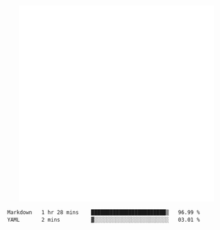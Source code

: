 <div align="center">
    <a href="https://konst.fish">
        <img src="https://raw.githubusercontent.com/konstfish/konstfish/master/fish.svg" alt="Logo" width="450"/>
    </a>
</div>

<!--START_SECTION:waka-->

```txt
Markdown   1 hr 28 mins    ████████████████████████▒   96.99 %
YAML       2 mins          ▓░░░░░░░░░░░░░░░░░░░░░░░░   03.01 %
```

<!--END_SECTION:waka-->
